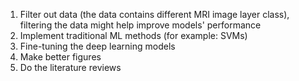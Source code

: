 1. Filter out data (the data contains different MRI image layer class), filtering the data might help improve models' performance  
2. Implement traditional ML methods (for example: SVMs)  
3. Fine-tuning the deep learning models  
4. Make better figures  
5. Do the literature reviews  
